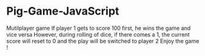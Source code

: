 # Pig-Game-JavaScript
Mutilplayer game
If player 1 gets to score 100 first, he wins the game and vice versa
However, during rolling of dice, if there comes a 1, the current score will reset to 0 and the play will be switched to player 2
Enjoy the game !
